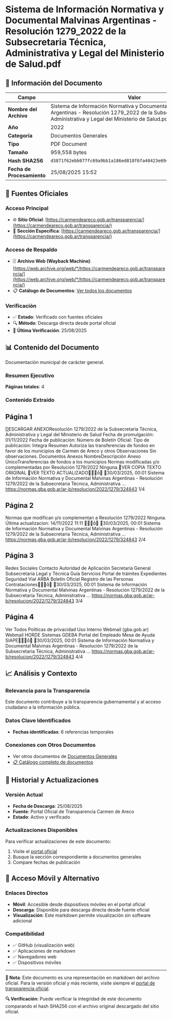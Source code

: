 # Sistema de Información Normativa y Documental Malvinas Argentinas - Resolución 1279_2022 de la Subsecretaria Técnica, Administrativa y Legal del Ministerio de Salud.pdf

## 📄 Información del Documento

| Campo | Valor |
|-------|--------|
| **Nombre del Archivo** | Sistema de Información Normativa y Documental Malvinas Argentinas - Resolución 1279_2022 de la Subsecretaria Técnica, Administrativa y Legal del Ministerio de Salud.pdf |
| **Año** | 2022 |
| **Categoría** | Documentos Generales |
| **Tipo** | PDF Document |
| **Tamaño** | 959,558 bytes |
| **Hash SHA256** | `d3871f62ebb077fc69a9bb1a186ed818f6fa40423e694fa5cee3c41c0ea5394e` |
| **Fecha de Procesamiento** | 25/08/2025 15:52 |

## 🔗 Fuentes Oficiales

### Acceso Principal
- 🌐 **Sitio Oficial**: [https://carmendeareco.gob.ar/transparencia/](https://carmendeareco.gob.ar/transparencia/)
- 📁 **Sección Específica**: [https://carmendeareco.gob.ar/transparencia/](https://carmendeareco.gob.ar/transparencia/)

### Acceso de Respaldo
- 🗄️ **Archivo Web (Wayback Machine)**: [https://web.archive.org/web/*/https://carmendeareco.gob.ar/transparencia/](https://web.archive.org/web/*/https://carmendeareco.gob.ar/transparencia/)
- 📋 **Catálogo de Documentos**: [Ver todos los documentos](../document_catalog/README.md)

### Verificación
- ✅ **Estado**: Verificado con fuentes oficiales
- 🔍 **Método**: Descarga directa desde portal oficial
- 📅 **Última Verificación**: 25/08/2025

## 📊 Contenido del Documento

Documentación municipal de carácter general.

### Resumen Ejecutivo

**Páginas totales**: 4

### Contenido Extraído

## Página 1

DESCARGAR
ANEXOResolución 1279/2022
de la Subsecretaria Técnica, Administrativa y Legal del
Ministerio de Salud
Fecha de promulgación: 01/11/2022
Fecha de publicación:
Número de Boletín Oficial:
Tipo de publicación: Integra
Resumen
Autoriza las transferencias de fondos en favor de los municipios de Carmen de Areco
y otros
Observaciones
Sin observaciones.
Documentos
Anexos
NombreDescripción
Anexo
ÚnicoTransferencias de fondos a los
municipios
Normas modificadas y/o complementadas por
Resolución 1279/2022
Ninguna.VER COPIA TEXTO ORIGINAL
VER TEXTO ACTUALIZADO
30/03/2025, 00:01 Sistema de Información Normativa y Documental Malvinas Argentinas - Resolución 1279/2022 de la Subsecretaria Técnica, Administrativa …
https://normas.gba.gob.ar/ar-b/resolucion/2022/1279/324843 1/4

## Página 2

Normas que modifican y/o complementan a
Resolución 1279/2022
Ninguna.
Última actualizacion: 14/11/2022 11:11

30/03/2025, 00:01 Sistema de Información Normativa y Documental Malvinas Argentinas - Resolución 1279/2022 de la Subsecretaria Técnica, Administrativa …
https://normas.gba.gob.ar/ar-b/resolucion/2022/1279/324843 2/4

## Página 3

Redes Sociales
Contacto
Autoridad de Aplicación
Secretaría General
Subsecretaría Legal y Técnica
Guía Servicios
Portal de trámites
Expedientes
Seguridad Vial
ARBA
Boletín Oficial
Registro de las Personas
Contrataciones
30/03/2025, 00:01 Sistema de Información Normativa y Documental Malvinas Argentinas - Resolución 1279/2022 de la Subsecretaria Técnica, Administrativa …
https://normas.gba.gob.ar/ar-b/resolucion/2022/1279/324843 3/4

## Página 4

Ver Todos
Políticas de privacidad
Uso Interno
Webmail (gba.gob.ar)
Webmail HORDE
Sistemas
GDEBA
Portal del Empleado
Mesa de Ayuda
SIAPE
30/03/2025, 00:01 Sistema de Información Normativa y Documental Malvinas Argentinas - Resolución 1279/2022 de la Subsecretaria Técnica, Administrativa …
https://normas.gba.gob.ar/ar-b/resolucion/2022/1279/324843 4/4



## 📈 Análisis y Contexto

### Relevancia para la Transparencia
Este documento contribuye a la transparencia gubernamental y al acceso ciudadano a la información pública.

### Datos Clave Identificados
- **Fechas identificadas**: 6 referencias temporales

### Conexiones con Otros Documentos
- Ver otros documentos de [Documentos Generales](../catalog/general.md)
- [📋 Catálogo completo de documentos](../document_catalog/README.md)

## 🔄 Historial y Actualizaciones

### Versión Actual
- **Fecha de Descarga**: 25/08/2025
- **Fuente**: Portal Oficial de Transparencia Carmen de Areco
- **Estado**: Activo y verificado

### Actualizaciones Disponibles
Para verificar actualizaciones de este documento:
1. Visite el [portal oficial](https://carmendeareco.gob.ar/transparencia/)
2. Busque la sección correspondiente a documentos generales
3. Compare fechas de publicación

## 📱 Acceso Móvil y Alternativo

### Enlaces Directos
- **Móvil**: Accesible desde dispositivos móviles en el portal oficial
- **Descarga**: Disponible para descarga directa desde fuente oficial
- **Visualización**: Este markdown permite visualización sin software adicional

### Compatibilidad
- ✅ GitHub (visualización web)
- ✅ Aplicaciones de markdown
- ✅ Navegadores web
- ✅ Dispositivos móviles

---

**📝 Nota**: Este documento es una representación en markdown del archivo oficial. 
Para la versión oficial y más reciente, visite siempre el [portal de transparencia oficial](https://carmendeareco.gob.ar/transparencia/).

**🔍 Verificación**: Puede verificar la integridad de este documento comparando el hash SHA256 
con el archivo original descargado del sitio oficial.
